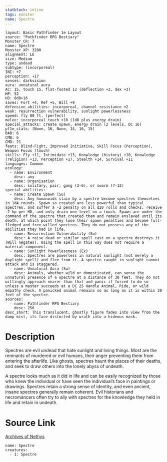 ```yaml
---
statblock: inline
tags: monster
name: Spectre
---
```

```statblock
layout: Basic Pathfinder 1e Layout
source: "Pathfinder RPG Bestiary"
Monster_CR: 7
name: Spectre
Monster_XP: 3200
alignment: LE
size: Medium
type: undead
subtype: (incorporeal)
INI: +7
perception: +17
senses: darkvision
aura: unnatural aura
AC: 15, touch 15, flat-footed 12 (deflection +2, dex +3)
HP: 52
HD: 8d8+16
saves: Fort +4, Ref +5, Will +9
defensive_abilities: incorporeal, channel resistance +2
weak: resurrection vulnerability, sunlight powerlessness
speed: fly 80 ft. (perfect)
melee: incorporeal touch +10 (1d8 plus energy drain)
special_attacks: create spawn, energy drain (2 levels, DC 16)
pf1e_stats: [None, 16, None, 14, 16, 15]
BAB: 6
CMB: 6
CMD: 21
feats: Blind-Fight, Improved Initiative, Skill Focus (Perception), Weapon Focus (touch)
skills: Fly +11, Intimidate +13, Knowledge (history) +10, Knowledge (religion) +13, Perception +17, Stealth +14, Survival +11
languages: Common
ecology:
  - name: Environment
    desc: any
  - name: Organisation
    desc: solitary, pair, gang (3-6), or swarm (7-12)
special_abilities:
  - name: Create Spawn (Su)
    desc: Any humanoids slain by a spectre become spectres themselves in 1d4 rounds. Spawn so created are less powerful than typical spectres, and suffer a -2 penalty on all d20 rolls and checks, receive -2 hp per HD, and only drain one level on a touch. Spawn are under the command of the spectre that created them and remain enslaved until its death, at which point they lose their spawn penalties and become full-fledged and free-willed spectres. They do not possess any of the abilities they had in life.
  - name: Resurrection Vulnerability (Su)
    desc: A raise dead or similar spell cast on a spectre destroys it (Will negates). Using the spell in this way does not require a material component.
  - name: Sunlight Powerlessness (Ex)
    desc: Spectres are powerless in natural sunlight (not merely a daylight spell) and flee from it. A spectre caught in sunlight cannot attack and is staggered.
  - name: Unnatural Aura (Su)
    desc: Animals, whether wild or domesticated, can sense the unnatural presence of a spectre at a distance of 30 feet. They do not willingly approach nearer than that and panic if forced to do so unless a master succeeds at a DC 25 Handle Animal, Ride, or wild empathy check. A panicked animal remains so as long as it is within 30 feet of the spectre.
sources:
  - name: Pathfinder RPG Bestiary
    desc: 256
desc_short: This translucent, ghostly figure fades into view from the damp mist, its face distorted by wrath into a hideous mask.
```
# Description
Spectres are evil undead that hate sunlight and living things. Most are the remnants of murdered or evil humans, their anger preventing them from entering the afterlife. Like ghosts, spectres haunt the places of their deaths, and seek to draw others into the lonely abyss of undeath.

A spectre looks much as it did in life and can be easily recognized by those who knew the individual or have seen the individual’s face in paintings or drawings. Spectres retain a strong sense of identity, and even ancient, insane spectres generally remain coherent. Evil historians and necromancers often try to ally with spectres for the knowledge they held in life and retain in undeath.
# Source Link
[Archives of Nethys](https://aonprd.com/MonsterDisplay.aspx?ItemName=Spectre)
```encounter-table
name: Spectre
creatures:
  - 1: Spectre
```
